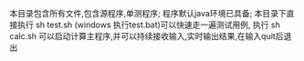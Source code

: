 本目录包含所有文件,包含源程序,单测程序; 
程序默认java环境已具备;
本目录下直接执行 sh test.sh (windows 执行test.bat)可以快速走一遍测试用例, 执行 sh calc.sh 可以启动计算主程序,并可以持续接收输入,实时输出结果,在输入quit后退出
